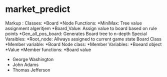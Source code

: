 # market_predict
Markup : Classes:
          *Board
          *Node
        Functions:
          *MiniMax: Tree value assignment algeritjem
          *Board_Value: Assign value to board based on rule points
          *Gen_all_pos_board: Generates Board tree to n-depth
        Special Varaibles:
          *Root_node: Allways assigned to current game state
        Board Class
          *Member variable:
            *Board
        Node class:
          *Member Variables:
            *Boeard object
            *Value
          *Member functions:
            *Board value


- George Washington
- John Adams
- Thomas Jefferson
